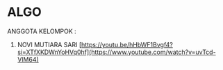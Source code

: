 # ALGO
ANGGOTA KELOMPOK :
1. NOVI MUTIARA SARI
[https://youtu.be/hHbWF1Bvgf4?si=XTfXKDWnYoHVq0hf](https://www.youtube.com/watch?v=uvTcd-VlM64)
